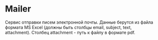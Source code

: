 # Mailer
Сервис отправки писем электронной почты. Данные берутся из файла формата MS Excel (должны быть столбцы email, subject, text, attachment).
Столбец attachment - путь к файлу в формате pdf.

